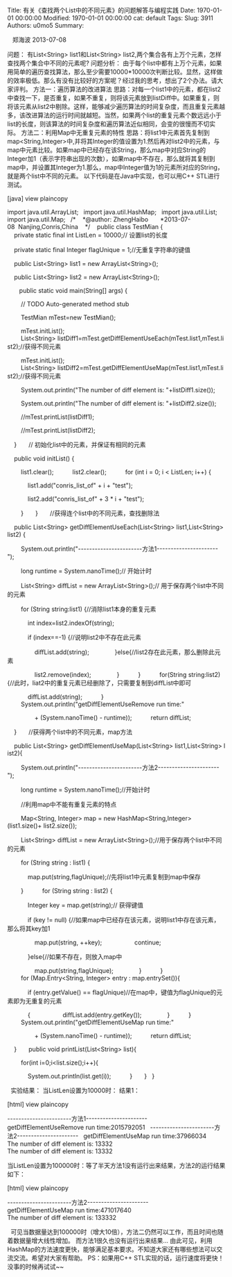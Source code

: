 Title: 有关《查找两个List中的不同元素》的问题解答与编程实践
Date: 1970-01-01 00:00:00
Modified: 1970-01-01 00:00:00
cat: default
Tags: 
Slug: 3911
Authors: u0mo5 
Summary: 

 
 郑海波 2013-07-08

问题：
有List&lt;String&gt; list1和List&lt;String&gt; list2,两个集合各有上万个元素，怎样查找两个集合中不同的元素呢?
问题分析：
由于每个list中都有上万个元素，如果用简单的遍历查找算法，那么至少需要10000*10000次判断比较。显然，这样做的效率极低。那么有没有比较好的方案呢？经过我的思考，想出了2个办法。请大家评判。
方法一：遍历算法的改进算法
思路：对每一个list1中的元素，都在list2中查找一下，是否重复，如果不重复，则将该元素放到listDiff中。如果重复，则将该元素从list2中剔除。这样，能够减少遍历算法的时间复杂度，而且重复元素越多，该改进算法的运行时间就越短。当然，如果两个list的重复元素个数远远小于list的长度，则该算法的时间复杂度和遍历算法近似相同，会变的很慢而不切实际。
方法二：利用Map中无重复元素的特性
思路：将list1中元素首先复制到map&lt;String,Integer&gt;中,并将其Integer的值设置为1.然后再对list2中的元素，与map中元素比较。如果map中已经存在该String，那么map中对应String的Integer加1（表示字符串出现的次数），如果map中不存在，那么就将其复制到map中，并设置其Integer为1.那么，map中Integer值为1的元素所对应的String，就是两个list中不同的元素。
以下代码是在Java中实现，也可以用C++ STL进行测试。
 



[java] view plaincopy
 



import java.util.ArrayList;  
import java.util.HashMap;  
import java.util.List;  
import java.util.Map;  
/*  
 *@author: ZhengHaibo     
 *2013-07-08  Nanjing,Conris,China  
 */   
public class TestMian {  
    private static final int ListLen = 10000;// 设置list的长度  

    private static final Integer flagUnique = 1;//无重复字符串的键值  

    public List&lt;String&gt; list1 = new ArrayList&lt;String&gt;();  

    public List&lt;String&gt; list2 = new ArrayList&lt;String&gt;();  

  
    public static void main(String[] args) {  

        // TODO Auto-generated method stub  

        TestMian mTest=new TestMian();  

        mTest.initList();  
        List&lt;String&gt; listDiff1=mTest.getDiffElementUseEach(mTest.list1,mTest.list2);//获得不同元素  

        mTest.initList();  
        List&lt;String&gt; listDiff2=mTest.getDiffElementUseMap(mTest.list1,mTest.list2);//获得不同元素  

        System.out.println("The number of diff element is: "+listDiff1.size());  

        System.out.println("The number of diff element is: "+listDiff2.size());  

        //mTest.printList(listDiff1);  

        //mTest.printList(listDiff2);  

    }  
    // 初始化list中的元素，并保证有相同的元素  

    public void initList() {  

        list1.clear();  
        list2.clear();  
        for (int i = 0; i &lt; ListLen; i++) {  

            list1.add("conris_list_of" + i + "test");  

            list2.add("conris_list_of" + 3 * i + "test");  

        }  
    }  
    //获得连个list中的不同元素，查找删除法  

    public List&lt;String&gt; getDiffElementUseEach(List&lt;String&gt; list1,List&lt;String&gt; list2) {  

        System.out.println("-----------------------方法1----------------------");  

        long runtime = System.nanoTime();// 开始计时  

        List&lt;String&gt; diffList = new ArrayList&lt;String&gt;();// 用于保存两个list中不同的元素  

        for (String string:list1) {//消除list1本身的重复元素  

            int index=list2.indexOf(string);  

            if (index==-1) {//说明list2中不存在此元素  

                diffList.add(string);  
            }else{//list2存在此元素，那么删除此元素  

                list2.remove(index);  
            }  
        }  
        for(String string:list2){//此时，liat2中的重复元素已经删除了，只需要复制到diffList中即可  

            diffList.add(string);  
        }  
        System.out.println("getDiffElementUseRemove run time:"  

                + (System.nanoTime() - runtime));  
        return diffList;  

    }  
    //获得两个list中的不同元素，map方法  

    public List&lt;String&gt; getDiffElementUseMap(List&lt;String&gt; list1,List&lt;String&gt; list2){  

        System.out.println("-----------------------方法2----------------------");  

        long runtime = System.nanoTime();//开始计时  

        //利用map中不能有重复元素的特点  

        Map&lt;String, Integer&gt; map = new HashMap&lt;String,Integer&gt;(list1.size()+ list2.size());  

        List&lt;String&gt; diffList = new ArrayList&lt;String&gt;();//用于保存两个list中不同的元素  

        for (String string : list1) {  

            map.put(string,flagUnique);//先将list1中元素复制到map中保存  

        }  
        for (String string : list2) {  

            Integer key = map.get(string);// 获得键值  

            if (key != null) {//如果map中已经存在该元素，说明list1中存在该元素，那么将其key加1  

                map.put(string, ++key);  
                continue;  

            }else{//如果不存在，则放入map中  

                map.put(string,flagUnique);  
            }  
        }  
        for (Map.Entry&lt;String, Integer&gt; entry : map.entrySet()){  

            if (entry.getValue() == flagUnique)//在map中，键值为flagUnique的元素即为无重复的元素  

            {  
                diffList.add(entry.getKey());  
            }  
        }  
        System.out.println("getDiffElementUseMap run time:"  

                + (System.nanoTime() - runtime));  
        return diffList;  

    }  
    public void printList(List&lt;String&gt; list){  

        for(int i=0;i&lt;list.size();i++){  

            System.out.println(list.get(i));  
        }  
    }  
}  


 
实验结果：
当ListLen设置为10000时：
结果1：
 



[html] view plaincopy
 





-----------------------方法1----------------------  
getDiffElementUseRemove run time:2015792051  
-----------------------方法2----------------------  
getDiffElementUseMap run time:37966034  
The number of diff element is: 13332  
The number of diff element is: 13332  




当ListLen设置为100000时：等了半天方法1没有运行出来结果，方法2的运行结果如下： 
 



[html] view plaincopy
 





-----------------------方法2----------------------  
getDiffElementUseMap run time:471017640  
The number of diff element is: 133332  




 
可见当数据量达到100000时（增大10倍），方法二仍然可以工作，而且时间也随着数据量增大线性增加。
而方法1很久也没有运行出来结果…
由此可见，利用HashMap的方法速度更快，能够满足基本要求。不知道大家还有哪些想法可以交流交流。希望对大家有帮助。
PS：如果用C++ STL实现的话，运行速度将更快！没事的时候再试试~~
 


